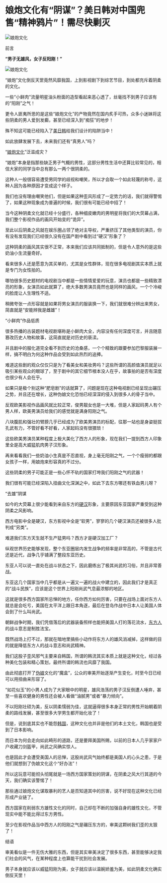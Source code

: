 # 娘炮文化有“阴谋”？美日韩对中国兜售“精神鸦片”！需尽快剿灭

![娘炮文化](https://nimg.ws.126.net/?url=http%3A%2F%2Fdingyue.ws.126.net%2F2024%2F0530%2Fdd2461e2j00seaweu0010d000dw00itm.jpg&thumbnail=750x2147483647&quality=75&type=jpg)

前言

**“男子无雄风，女子反阳刚！”**

![娘炮文化](https://nimg.ws.126.net/?url=http%3A%2F%2Fdingyue.ws.126.net%2F2024%2F0530%2Fdd2461e2j00seaweu0010d000dw00itm.jpg&thumbnail=750x2147483647&quality=75&type=webp)

“娘炮”文化倒反天罡竟然风靡我国，上到影视剧下到综艺节目，到处都充斥着阴柔的文化。

一些“小鲜肉”流量明星油头粉面的造型看起来恶心透了，丝毫找不到男子应该有的“阳刚”之气！

更令人匪夷所思的是这些“娘炮文化”的产物竟然在国内炙手可热，众多小迷妹将这些阴柔的男人爱到发癫，甚至已经深入到“痴狂”的地步！

殊不知这可能已经陷入了[美日韩](https://news.163.com/news/search?keyword=%E7%BE%8E%E6%97%A5%E9%9F%A9)给我们设计的陷阱当中！

如此放肆发展下去，未来我们还有“真男人”吗？

“[娘炮文化](https://news.163.com/news/search?keyword=%E5%A8%98%E7%82%AE%E6%96%87%E5%8C%96)”泛滥成灾？

“娘炮”本身是指那些缺乏男子气概的男性，这部分男性生活中还算比较常见的，相信大家的同学当中总有那么一两个很阴柔的。

这种人一般很容易遭受男同学的歧视和嘲笑，所以才会取一个如此轻蔑的称号，这种人因为各种原因才变成这个样子。

我们也没有理由嘲笑他们，但是如果这种歪风形成了一定势力的话，我们就得警惕了，如果这种现象成为普遍的时候，我们很有可能已经中招了！

当今这种阴柔文化就已经十分盛行，各种细皮嫩肉的男明星将我们的大荧幕占满，我们整个影视作品的画风开始变的“诡异”。

至此以后阴柔之风就在娱乐圈占领了绝对主导权，严重挤压了其他类型的演员，你有没有发现我们已经很久没有在国产剧中看到过“硬汉”形象了？

这种阴柔的画风其实很不正常，本来我们应该共同抵制的，但是令人意外的是这些奶油小生流量奇好。

看来很多人还是愿意为其买单的，尤其是女性群体，现在很多电视剧其实本质上就是专门为女性拍的。

哪怕很多历史题材的电视剧当中都是一些情情爱爱的玩意，演员也都是一些精致漂亮的形象，女演员如此就算了，绝大多数男演员竟然也是同样的画风，一个个冷峻的脸庞让人生理性不适。

稍微夸张一点形容就是如果将男女演员的服装换一下，我们就很难分辨出来男女，简直就是“安能辨我是雌雄”！

“小鲜肉”作品低质

很多热播的古装题材电视剧堪称是小鲜肉大全，内容没有任何深度可言，并且随意篡改历史人物和故事，这简直就是对历史的亵渎。

并且剧中的服化道完全看不到历史的沧桑感，一个个精致的跟要参加巴黎服装展一样，搞不明白为何这种作品会受到如此热烈的追捧。

难道这些剧的观众仅仅只是为了看美女和美妆男吗？这些所谓的高颜值演员就足以吸引某些观众的眼球了，至于剧中的其它细节根本没人在乎，故事拍的是否有深度也很少有人会在乎。

如果只是极个别这种“肥皂剧”的话就算了，问题是现在这种电视剧已经呈现出碾压之势，并且还在增长，这种伪娘文化恐怕已经深深的侵入到很多人的骨子当中。

反观欧美影视作品画风就比较正常，俊男靓女也是一大堆，但是人家起码男人有个男人样，欧美男演员给我们的感觉就是满身阳刚之气。

八块腹肌和强壮的臂膀几乎已经成为了欧美男演员的标配，往那一站也是身姿挺拔孔武有力，不管好看不好看，人家起码没有很猥琐！

这些欧美男演员某种程度上极大美化了西方人的形象，现在我们一提到西方人印象里全是高大威猛肌肉男子汉形象。

再来看看我们一些奶油小生真是不忍直视，身上毫无阳刚之气，一个个瘦弱的都跟女孩子一样，用娘炮来形容真的不过分。

这些阴柔的男子可能正是一些心怀不轨的国家打垮我们阳刚之气的武器！

我们很有可能已经深陷入扭曲文化深渊之中，如此下去东方哪还有铁血男儿呀？

“去雄”阴谋

如今的大荧幕上很少能看到来自东方的[硬汉](https://news.163.com/news/search?keyword=%E7%A1%AC%E6%B1%89)形象，主要原因东亚国家严重受到这种阴柔之风影响。

西方电影中全是硬汉，东方影视中全是“软男”，寥寥的几个硬汉演员还被很多人批判成“另类”。

难道我们东方天生就不生产猛男吗？西方才是硬汉加工厂？

纵观世界历史能够发现，整个东亚圈层内发生战争的频率是非常高的，不管是古代还是近代，战争几乎铺满了整段东亚历史。

东亚人可以说一直处在战斗状态之下，因此磨练出了极其尚武的习俗，并且非常善战。

东亚这几个国家当中几乎都是从一遍又一遍的战火中建立的，因此我们才是真正的“战斗民族”，应该是这个世界上阳刚尚武气息最浓郁的地区。

这就是很多西方国家所忌惮的地方，任你西方如何厉害，只要在战场上面对东方人就总是会吃亏，美国在太平洋上跟日本角逐，最后在登岛作战中日本人让美国人体会到了什么叫尚武。

朝鲜战争时期，我们凭借落后的武器装备照样也能把美国人打的落花流水，[东方人](https://news.163.com/news/search?keyword=%E4%B8%9C%E6%96%B9%E4%BA%BA)的战斗意志是制胜法宝。

既然战场上打不过，那就在暗地里搞些小动作将东方人的雄风消减掉，这样做的目的就是降低东方人的战斗意志和尚武精神。

我们这股子歪风邪气主要来自韩国，所谓的韩流其实本质上就是这种文化，经过各种美化包装和精心策划，最终所谓的韩流也风靡了我国。

由此彻底打开了[伪娘](https://news.163.com/news/search?keyword=%E4%BC%AA%E5%A8%98)文化的“魔盒”，公众的审美开始逐渐产生变化，时至今日已经可以用扭曲来形容了。

“如花似玉”的小男人成为了大家眼中的明星，雄风浩荡的男子汉反倒遭人唾弃，甚至一些喜欢健身的男性还会被人看做“油腻男”或者“暴力倾向”。

不以阳刚壮硕为美，反以阴柔懦弱为佳，这就逼得很多本身正常的男性开始朝着阴柔的路线发展，甚至很多大学男生都开始化妆了！

但是，说到底其实也不能怨[韩国](https://news.163.com/news/search?keyword=%E9%9F%A9%E5%9B%BD)，这种文化也并非是他们的本土文化，韩国也是受到了日本影响。

而日本为何会走向如此畸形的道路，还是要拜美国所赐，以前的日本人几乎家家户户收藏刀剑盔甲，尚武之风确实惊人。

也是因此才会遭受美国人的忌惮，这股尚武风气始终都是美国人的心头之患，于是他们就想到了伪娘文化这个“好办法”！

所以这玩意可能彻头彻尾就是一场西方国家策划的阴谋，在阴柔之风大行其道的今天，我们确实该警惕了！

那些通过娘炮文化谋取暴利的艺人是否知道其中的厉害，说不好现在这种文化已经形成产业链了。

西方国家在削弱东方雄性文化的同时，自己却在不断的加强自身的雄性文化，不管现实中能不能比得过东方男性。

至少在影视作品当中西方人的阳刚之气是碾压东方的，审美这颗树我们歪的太狠了！

结语

审美看似是一件无伤大雅的东西，但是其实审美决定了很多东西，甚至能够决定我们社会的风气，在某种程度上也算能干扰到社会发展。

男子本身就应该以威猛阳刚为美，女子就应该以温婉娇羞为美，如此阴柔文化确实倒反天罡！